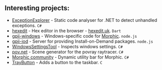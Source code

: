 ## Interesting projects:

* [ExceptionExplorer](https://github.com/stegru/ExceptionExplorer) - Static code analyser for .NET to detect unhandled exceptions. `C#`
* [hexedit](https://github.com/stegru/hexedit) - Hex editor in the browser - [hexedit.uk](http://hexedit.uk). `Dart`
* [gpii-windows](https://github.com/GPII/windows#gpii-for-windows) - Windows-specific code for [Morphic](https://morphic.world). `node.js`
* [gpii-iod](https://github.com/stegru/gpii-iod) - Server for providing Install-on-Demand packages. `node.js`
* [WindowsSettingsTool](https://github.com/stegru/WindowsSettingsTool) - Inspects windows settings. `C#`
* [pov.net](https://github.com/stegru/pov.net) - Scene generator for the povray raytracer. `C#`
* [Morphic community](https://github.com/stegru/MorphicLiteClientWindows/tree/stegru/bar/Morphic.Bar) - Dynamic utility bar for Morphic. `C#`
* [TrayButton](https://github.com/stegru/Morphic.TrayButton) - Adds a button to the taskbar. `C`
